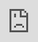 ```yaml
---
layout: default
title: Bestiary Guide
parent: Guides
grand_parent: Lorerim
nav_order: 8
---
```


# The Dragonborn's Bestiary
###### By WhisperDealer

![image](https://i.imgur.com/bomD23i.png)
Adds a new custom menu to the game. Collect information about the creatures you encounter, learn their strengths and weaknesses, and keep track of your feats with kill, summon and transformation counters.

## What is the Bestiary?
The Dragonborn's Bestiary is a mod made by [JPSteel2](https://next.nexusmods.com/profile/JPSteel2/about-me?gameId=1704), a well known mod author responisble for great projects like the Cities of the North series or Northern Roads and much more. Inspired by games like The Witcher 3, the bestiary contains entries on the different types of enemies you can encounter on your adventure in Skyrim.

Learn more about the mod [here](https://www.nexusmods.com/skyrimspecialedition/mods/123521) or checkout JPSteel's video below.

<div class="youtube-container">
  <iframe style="position: absolute; top: 0; left: 0; width: 100%; height: 100%;" 
    src="https://www.youtube.com/embed/MmWiqaD7UYY?si=ueQ2UTw7bhSpmBJh" 
    title="YouTube video player" 
    frameborder="0" 
    allow="accelerometer; autoplay; clipboard-write; encrypted-media; gyroscope; picture-in-picture; web-share" 
    referrerpolicy="strict-origin-when-cross-origin" 
    allowfullscreen>
  </iframe>
</div>

## In Lorerim

The beauty of the Bestiary in Lorerim comes from an extensive patch made by [Patman023](https://next.nexusmods.com/profile/patman023/mods?gameId=1704). An ultimate collection of creatures totalling 230+ entries. This Bestiary patch is a massive compilation made exclusively for the upcoming wabbajack modlist Lorerim v2.0. Over 100 extra entries have been added including completely custom creature entries not found anywhere else.

The patch comes with an extensive list of improvements including the following:
- Over 100 creatures added
- Untarnished UI patch Integrated
- Resistance/Weakness slots increased from 5 to 8!
- Requiem/Lorerim Resistances
- Requiem/Lorerim Weaknesses
- Requiem/Lorerim Loot adjustments
- Added a new icon for Daedric Weapons
- Changed Pierce icon to a Dagger to match requiem resistance
- When the requiem book "Bestiary of Skyrim" is read, all the creatures in the book will have their Bestiary entries unlocked!
- Added many more creature unlock entries to specific books and spells
- Adjusted wording of some entries to match the information in the "Bestiary of Skyrim" book
- Adjusted wording of some of the Dragon entries as their resistances depend on their breath type
- Dragonborn creatures are patched with Fozar's Dragonborn Patch in mind

A great change is the updates to existing entries to match the next-gen graphics of Lorerim. Which paired with the Untarnished UI patch makes for a brillaint look.

![image](https://staticdelivery.nexusmods.com/mods/1704/images/125957/125957-1722744370-339253458.png)

Another great addition in this patch is the new creatures added. As mentioned there are over 100 creatures added but these aren't entirely new *creatures* added by mods but rather new entries for unique enemies you can encounter. Including:
- Legendary Dragons
- Legendary Creatures (Requiem rare creatures)
- Legendary Draugr
- Legendary Vampires (New in v1.3!)
- Named Dragon Priests
- Extra Creature variants
- CC pets

![image](https://i.imgur.com/JJNsWwu.png)

And some creatures added by quest mods & other mods integrated:
- Attacko's Daedra
- Clockwork
- Project AHO
- Beyond Skyrim - Bruma
- Sirenroot - Deluge of Deceit 
- Journey to Baan Malur and Morrowind 
- Siege at Icemoth

## How to use
To use the Bestiary there's two things you need to know.

1. **How to view the Bestiary**
By default its `K` on the keyboard, dudestandard has added a shortcut for controller as well: `LB + dpad left`

2. **How to add to the Bestiary**
Simply activating peaceful creatures will add them to the Bestiary while enemy types are added after you have defeated one.

Additionally reading books like *Bestiary of Skyrim* will unlock entries.

## Learn more
If you'd like to learn more, checkout the patch mod on the Nexus [here](https://www.nexusmods.com/skyrimspecialedition/mods/125957).